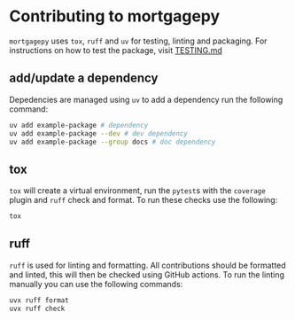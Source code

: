 # Contributing to mortgagepy

`mortgagepy` uses `tox`, `ruff` and `uv` for testing, linting and packaging. For
instructions on how to test the package, visit [TESTING.md](./TESTING.md)

## add/update a dependency

Depedencies are managed using `uv` to add a dependency run the following command:

```bash
uv add example-package # dependency
uv add example-package --dev # dev dependency
uv add example-package --group docs # doc dependency
```

## tox

`tox` will create a virtual environment, run the `pytest`s with the `coverage`
plugin and `ruff` check and format. To run these checks use the following:

```bash
tox
```

## ruff

`ruff` is used for linting and formatting. All contributions should be formatted
and linted, this will then be checked using GitHub actions. To run the linting
manually you can use the following commands:

```bash
uvx ruff format
uvx ruff check
```

